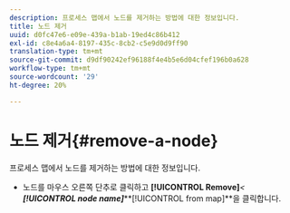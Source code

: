 ```yaml
---
description: 프로세스 맵에서 노드를 제거하는 방법에 대한 정보입니다.
title: 노드 제거
uuid: d0fc47e6-e09e-439a-b1ab-19ed4c86b412
exl-id: c8e4a6a4-8197-435c-8cb2-c5e9d0d9ff90
translation-type: tm+mt
source-git-commit: d9df90242ef96188f4e4b5e6d04cfef196b0a628
workflow-type: tm+mt
source-wordcount: '29'
ht-degree: 20%

---
```


# 노드 제거{#remove-a-node}

프로세스 맵에서 노드를 제거하는 방법에 대한 정보입니다.

* 노드를 마우스 오른쪽 단추로 클릭하고 **[!UICONTROL Remove]***&lt; **[!UICONTROL node name]*****[!UICONTROL from map]**을 클릭합니다.
